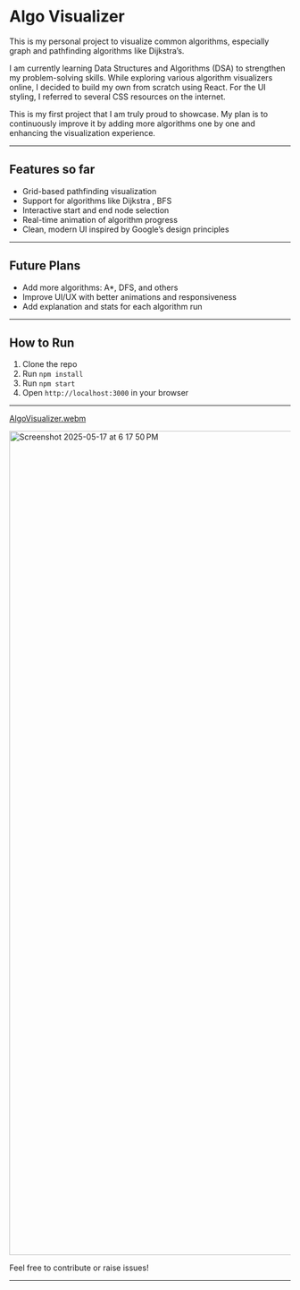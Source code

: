 # Algo Visualizer

This is my personal project to visualize common algorithms, especially graph and pathfinding algorithms like Dijkstra’s.  

I am currently learning Data Structures and Algorithms (DSA) to strengthen my problem-solving skills. While exploring various algorithm visualizers online, I decided to build my own from scratch using React. For the UI styling, I referred to several CSS resources on the internet.

This is my first project that I am truly proud to showcase. My plan is to continuously improve it by adding more algorithms one by one and enhancing the visualization experience.

---

## Features so far

- Grid-based pathfinding visualization
- Support for algorithms like Dijkstra , BFS
- Interactive start and end node selection
- Real-time animation of algorithm progress
- Clean, modern UI inspired by Google’s design principles

---

## Future Plans

- Add more algorithms: A*, DFS, and others
- Improve UI/UX with better animations and responsiveness
- Add explanation and stats for each algorithm run

---

## How to Run

1. Clone the repo  
2. Run `npm install`  
3. Run `npm start`  
4. Open `http://localhost:3000` in your browser  

---

[AlgoVisualizer.webm](https://github.com/user-attachments/assets/c6652c67-5c36-4f73-9d6b-bb19442ca3e0)

<img width="1473" alt="Screenshot 2025-05-17 at 6 17 50 PM" src="https://github.com/user-attachments/assets/f4e540a3-dec3-4a97-84a0-bd3fa61cde6b" />


Feel free to contribute or raise issues!

---

